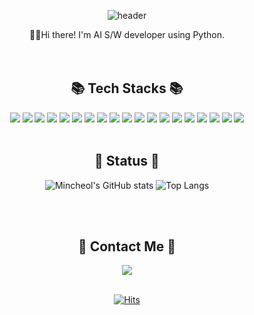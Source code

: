 
<div align="center">
  
![header](https://capsule-render.vercel.app/api?type=venom&height=400)

🙋‍♂️Hi there! I'm AI S/W developer using Python.
</br>
</br>
</br>

## 📚 Tech Stacks 📚 


<img src="https://img.shields.io/badge/HTML5-E34F26?style=for-the-badge&logo=HTML5&logoColor=white">
<img src="https://img.shields.io/badge/CSS3-1572B6?style=for-the-badge&logo=CSS3&logoColor=white">
<img src="https://img.shields.io/badge/JavaScript-f7df1e?style=for-the-badge&logo=JavaScript&logoColor=black">
<img src="https://img.shields.io/badge/Python-3766AB?style=for-the-badge&logo=Python&logoColor=white"> 
<img src="https://img.shields.io/badge/php-777BB4?style=for-the-badge&logo=php&logoColor=white">
<img src="https://img.shields.io/badge/qt-41CD52?style=for-the-badge&logo=qt&logoColor=white">
<img src="https://img.shields.io/badge/Android-3DDC84?style=for-the-badge&logo=Android&logoColor=white">

<img src="https://img.shields.io/badge/FireBase-DD2C00?style=for-the-badge&logo=FireBase&logoColor=white">
<img src="https://img.shields.io/badge/Mysql-E6B91E?style=for-the-badge&logo=MySql&logoColor=black"> 
<img src="https://img.shields.io/badge/MariaDB-003545?style=for-the-badge&logo=MariaDB&logoColor=white">
<img src="https://img.shields.io/badge/Docker-2496ED?style=for-the-badge&logo=Docker&logoColor=white">
<img src="https://img.shields.io/badge/Anaconda-44A833?style=for-the-badge&logo=Anaconda&logoColor=white">

<img src="https://img.shields.io/badge/DJango-000000?style=for-the-badge&logo=DJango&logoColor=white">
<img src="https://img.shields.io/badge/Flask-000000?style=for-the-badge&logo=Flask&logoColor=white">
<img src="https://img.shields.io/badge/Apache-F8DC75?style=for-the-badge&logo=Apache&logoColor=black"> 

<img src="https://img.shields.io/badge/Windows-0E85CD?style=for-the-badge&logo=windows&logoColor=white">
<img src="https://img.shields.io/badge/Linux-FCC624?style=for-the-badge&logo=Linux&logoColor=black">
<img src="https://img.shields.io/badge/Ubuntu-E95420?style=for-the-badge&logo=Ubuntu&logoColor=white">
<img src="https://img.shields.io/badge/Unity-FFFFFF?style=for-the-badge&logo=Unity&logoColor=black">

</br>
</br>

## 🚆 Status 🚆

![Mincheol's GitHub stats](https://github-readme-stats-git-addprogressrankicon-rickstaa.vercel.app/api?username=kimminchol1&hide_rank=true&line_height=20px)
![Top Langs](https://github-readme-stats.vercel.app/api/top-langs/?username=kimminchol1&layout=compact)

</br>
</br>

## 📮 Contact Me 📮

<img src="https://img.shields.io/badge/Kimminchol1@gmail.com-EA4335?style=for-the-badge&logo=gmail&logoColor=white">
</br>
</br>

[![Hits](https://hits.seeyoufarm.com/api/count/incr/badge.svg?url=https://github.com/kimminchol1/kimminchol1.git%2Fgjbae1212%2Fhit-counter&count_bg=%2379C83D&title_bg=%23555555&icon=&icon_color=%23E7E7E7&title=hits&edge_flat=false)](https://hits.seeyoufarm.com)
</div>
